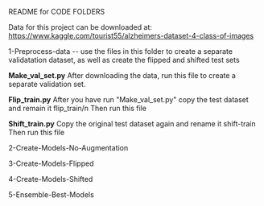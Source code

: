 README for CODE FOLDERS

Data for this project can be downloaded at:
https://www.kaggle.com/tourist55/alzheimers-dataset-4-class-of-images

1-Preprocess-data -- use the files in this folder to create a separate validatation dataset, as well as create the flipped and shifted test sets

**Make_val_set.py**
After downloading the data, run this file to create a separate validation set.

**Flip_train.py**
After you have run "Make_val_set.py" copy the test dataset and remain it flip_train/n
Then run this file

**Shift_train.py**
Copy the original test dataset again and rename it shift-train
Then run this file

2-Create-Models-No-Augmentation

3-Create-Models-Flipped

4-Create-Models-Shifted

5-Ensemble-Best-Models
